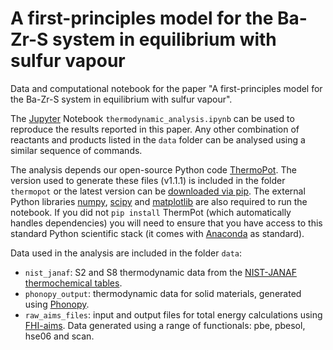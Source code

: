 # A first-principles model for the Ba-Zr-S system in equilibrium with sulfur vapour

Data and computational notebook for the paper "A first-principles model for the Ba-Zr-S system in equilibrium with sulfur vapour".

The [Jupyter](https://jupyter.org/) Notebook `thermodynamic_analysis.ipynb` can be used to reproduce the results reported in this paper. 
Any other combination of reactants and products listed in the `data` folder can be analysed using a similar sequence of commands.

The analysis depends our open-source Python code [ThermoPot](https://github.com/NU-CEM/ThermoPot). The version used to generate these files (v1.1.1) is included in the folder `thermopot` or the latest version can be [downloaded via pip](https://nu-cem.github.io/ThermoPot/installation/). The external Python libraries [numpy](http://numpy.org), [scipy](http://scipy.org) and [matplotlib](http://matplotlib.org) are also required to run the notebook. If you did not `pip install` ThermPot (which automatically handles dependencies) you will need to ensure that you have access to this standard Python scientific stack (it comes with [Anaconda](https://www.anaconda.com) as standard).

Data used in the analysis are included in the folder `data`:

  - `nist_janaf`: S2 and S8 thermodynamic data from the [NIST-JANAF thermochemical tables](https://janaf.nist.gov/).
  - `phonopy_output`: thermodynamic data for solid materials, generated using [Phonopy](https://phonopy.github.io/phonopy/).
  - `raw_aims_files`: input and output files for total energy calculations using [FHI-aims](https://fhi-aims.org/). Data generated using a range of functionals: pbe, pbesol, hse06 and scan.

